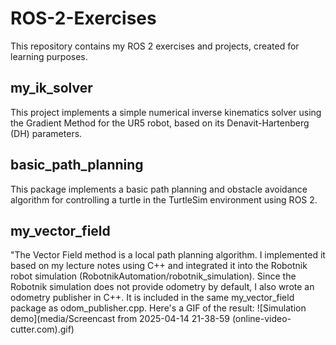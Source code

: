 # ROS-2-Exercises

This repository contains my ROS 2 exercises and projects, created for learning purposes.

## my_ik_solver
This project implements a simple numerical inverse kinematics solver using the Gradient Method for the UR5 robot, based on its Denavit-Hartenberg (DH) parameters.

## basic_path_planning
This package implements a basic path planning and obstacle avoidance algorithm for controlling a turtle in the TurtleSim environment using ROS 2.

## my_vector_field
"The Vector Field method is a local path planning algorithm. I implemented it based on my lecture notes using C++ and integrated it into the Robotnik robot simulation (RobotnikAutomation/robotnik_simulation). Since the Robotnik simulation does not provide odometry by default, I also wrote an odometry publisher in C++. It is included in the same my_vector_field package as odom_publisher.cpp. Here's a GIF of the result:
![Simulation demo](media/Screencast from 2025-04-14 21-38-59 (online-video-cutter.com).gif)
